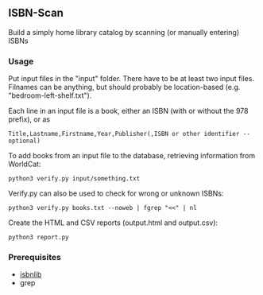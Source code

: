 ## ISBN-Scan

Build a simply home library catalog by scanning (or manually entering) ISBNs

### Usage

Put input files in the "input" folder. There have to be at least two input files. Filnames can be anything, but should probably be location-based (e.g. "bedroom-left-shelf.txt").

Each line in an input file is a book, either an ISBN (with or without the 978 prefix), or as

    Title,Lastname,Firstname,Year,Publisher(,ISBN or other identifier -- optional)

To add books from an input file to the database, retrieving information from WorldCat:

    python3 verify.py input/something.txt

Verify.py can also be used to check for wrong or unknown ISBNs:

    python3 verify.py books.txt --noweb | fgrep "<<" | nl

Create the HTML and CSV reports (output.html and output.csv):

    python3 report.py

### Prerequisites

* [isbnlib](https://github.com/xlcnd/isbnlib)
* grep
